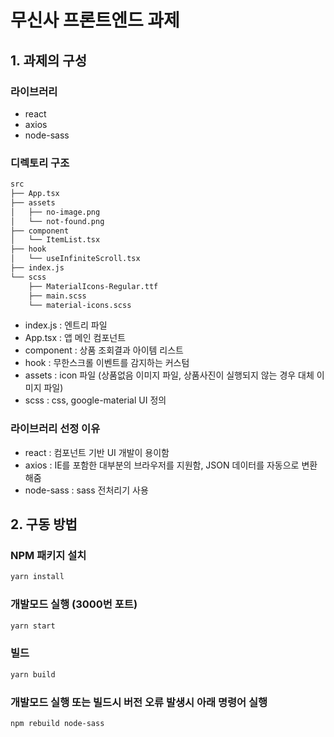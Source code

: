 # 무신사 프론트엔드 과제

## 1. 과제의 구성

### 라이브러리

- react
- axios
- node-sass

### 디렉토리 구조

```bash
src
├── App.tsx
├── assets
│   ├── no-image.png
│   └── not-found.png
├── component
│   └── ItemList.tsx
├── hook
│   └── useInfiniteScroll.tsx
├── index.js
└── scss
    ├── MaterialIcons-Regular.ttf
    ├── main.scss
    └── material-icons.scss
```

- index.js : 엔트리 파일
- App.tsx : 앱 메인 컴포넌트
- component : 상품 조회결과 아이템 리스트
- hook : 무한스크롤 이벤트를 감지하는 커스텀
- assets : icon 파일 (상품없음 이미지 파일, 상품사진이 실행되지 않는 경우 대체 이미지 파일)
- scss : css, google-material UI 정의

### 라이브러리 선정 이유

- react : 컴포넌트 기반 UI 개발이 용이함
- axios : IE를 포함한 대부분의 브라우저를 지원함, JSON 데이터를 자동으로 변환해줌
- node-sass : sass 전처리기 사용

## 2. 구동 방법

### NPM 패키지 설치

```bash
yarn install
```

### 개발모드 실행 (3000번 포트)

```bash
yarn start
```

### 빌드

```bash
yarn build
```

### 개발모드 실행 또는 빌드시 버전 오류 발생시 아래 명령어 실행

```bash
npm rebuild node-sass
```
